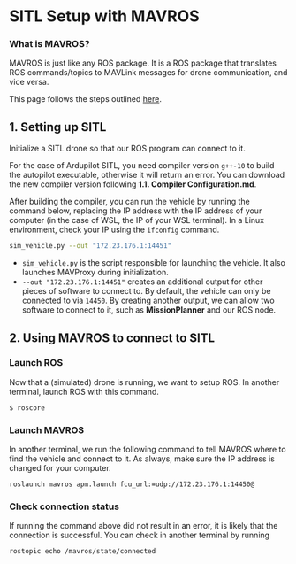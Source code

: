 # SITL Setup with MAVROS

### What is MAVROS?
MAVROS is just like any ROS package. It is a ROS package that translates
ROS commands/topics to MAVLink messages for drone communication, and vice
versa.

This page follows the steps outlined [here](https://masoudir.github.io/mavros_tutorial/).

## 1. Setting up SITL
Initialize a SITL drone so that our ROS program can connect to it.

For the case of Ardupilot SITL, you need compiler version `g++-10` to build
the autopilot executable, otherwise it will return an error. You can download
the new compiler version following **1.1. Compiler Configuration.md**.

After building the compiler, you can run the vehicle by running the command
below, replacing the IP address with the IP address of your computer (in the
case of WSL, the IP of your WSL terminal). In a Linux environment, check your
IP using the `ifconfig` command.
```bash
sim_vehicle.py --out "172.23.176.1:14451"
```
* `sim_vehicle.py` is the script responsible for launching the vehicle. It also
launches MAVProxy during initialization.
* `--out "172.23.176.1:14451"` creates an additional output for other pieces of
software to connect to. By default, the vehicle can only be connected to via
`14450`. By creating another output, we can allow two software to connect to it,
such as **MissionPlanner** and our ROS node.

## 2. Using MAVROS to connect to SITL

### Launch ROS
Now that a (simulated) drone is running, we want to setup ROS. In another
terminal, launch ROS with this command.
```
$ roscore
```

### Launch MAVROS
In another terminal, we run the following command to tell MAVROS where to find
the vehicle and connect to it. As always, make sure the IP address is changed
for your computer.
```
roslaunch mavros apm.launch fcu_url:=udp://172.23.176.1:14450@
```

### Check connection status
If running the command above did not result in an error, it is likely that
the connection is successful. You can check in another terminal by running
```bash
rostopic echo /mavros/state/connected
```
